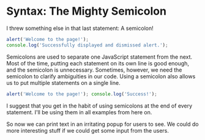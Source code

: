 # Syntax: The Mighty Semicolon

I threw something else in that last statement: A semicolon!

```js
alert('Welcome to the page!');
console.log('Successfully displayed and dismissed alert.');
```

Semicolons are used to separate one JavaScript statement from the next. Most of the time, putting each statement on its own line is good enough, and the semicolon is unnecessary. Sometimes, however, we need the semicolon to clarify ambiguities in our code. Using a semicolon also allows us to put multiple statements on a single line.

```js
alert('Welcome to the page!'); console.log('Success!');
```

I suggest that you get in the habit of using semicolons at the end of every statement. I'll be using them in all examples from here on.

So now we can print text in an irritating popup for users to see. We could do more interesting stuff if we could get some input from the users.
